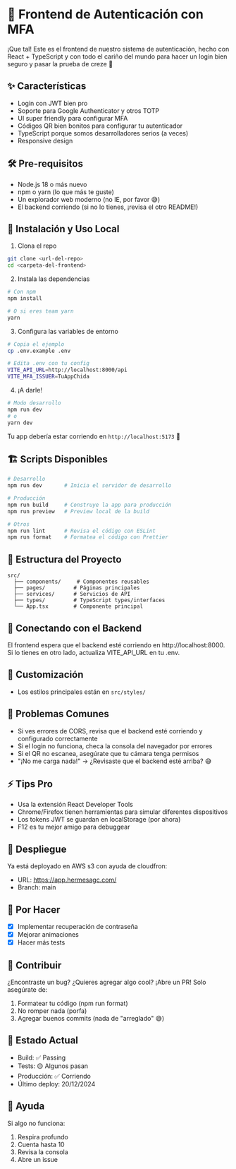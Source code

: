 # 🔐 Frontend de Autenticación con MFA

¡Que tal! Este es el frontend de nuestro sistema de autenticación, hecho con React + TypeScript y con todo el cariño del mundo para hacer un login bien seguro y pasar la prueba de creze 🚀

## ✨ Características

- Login con JWT bien pro
- Soporte para Google Authenticator y otros TOTP
- UI super friendly para configurar MFA
- Códigos QR bien bonitos para configurar tu autenticador
- TypeScript porque somos desarrolladores serios (a veces)
- Responsive design 

## 🛠️ Pre-requisitos

- Node.js 18 o más nuevo
- npm o yarn (lo que más te guste)
- Un explorador web moderno (no IE, por favor 😅)
- El backend corriendo (si no lo tienes, ¡revisa el otro README!)

## 🚀 Instalación y Uso Local

1. Clona el repo
```bash
git clone <url-del-repo>
cd <carpeta-del-frontend>
```

2. Instala las dependencias
```bash
# Con npm
npm install

# O si eres team yarn
yarn
```

3. Configura las variables de entorno
```bash
# Copia el ejemplo
cp .env.example .env

# Edita .env con tu config
VITE_API_URL=http://localhost:8000/api
VITE_MFA_ISSUER=TuAppChida
```

4. ¡A darle!
```bash
# Modo desarrollo
npm run dev
# o
yarn dev
```

Tu app debería estar corriendo en `http://localhost:5173` 🎉

## 🏗️ Scripts Disponibles

```bash
# Desarrollo
npm run dev       # Inicia el servidor de desarrollo

# Producción
npm run build     # Construye la app para producción
npm run preview   # Preview local de la build

# Otros
npm run lint      # Revisa el código con ESLint
npm run format    # Formatea el código con Prettier
```

## 📁 Estructura del Proyecto

```
src/
  ├── components/     # Componentes reusables
  ├── pages/         # Páginas principales
  ├── services/      # Servicios de API
  ├── types/         # TypeScript types/interfaces
  └── App.tsx        # Componente principal
```

## 🔌 Conectando con el Backend

El frontend espera que el backend esté corriendo en http://localhost:8000. Si lo tienes en otro lado, actualiza VITE_API_URL en tu .env.

## 🎨 Customización

- Los estilos principales están en `src/styles/`

## 🐛 Problemas Comunes

- Si ves errores de CORS, revisa que el backend esté corriendo y configurado correctamente
- Si el login no funciona, checa la consola del navegador por errores
- Si el QR no escanea, asegúrate que tu cámara tenga permisos
- "¡No me carga nada!" → ¿Revisaste que el backend esté arriba? 😅

## ⚡ Tips Pro

- Usa la extensión React Developer Tools
- Chrome/Firefox tienen herramientas para simular diferentes dispositivos
- Los tokens JWT se guardan en localStorage (por ahora)
- F12 es tu mejor amigo para debuggear

## 🚀 Despliegue

Ya está deployado en AWS s3 con ayuda de cloudfron:
- URL: https://app.hermesagc.com/
- Branch: main


## 📝 Por Hacer

- [x] Implementar recuperación de contraseña
- [x] Mejorar animaciones
- [x] Hacer más tests 

## 🤝 Contribuir

¿Encontraste un bug? ¿Quieres agregar algo cool? ¡Abre un PR! Solo asegúrate de:

1. Formatear tu código (npm run format)
2. No romper nada (porfa)
3. Agregar buenos commits (nada de "arreglado" 😅)

## 🎯 Estado Actual

- Build: ✅ Passing
- Tests: 🟡 Algunos pasan
- Producción: ✅ Corriendo
- Último deploy: 20/12/2024

## 🤔 Ayuda

Si algo no funciona:
1. Respira profundo
2. Cuenta hasta 10
3. Revisa la consola
4. Abre un issue
